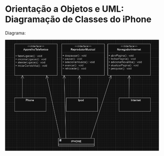 # Orientação a Objetos e UML: Diagramação de Classes do iPhone


Diagrama:


<img src="/DesafioPooUML/src/Diagrama/DiagramaIphone.png">
